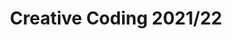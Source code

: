 ---
title: "Creative Coding 2021/22"
academic-year: "2021/22"
channel: "https://t.me/creativecoding21"
github: "https://github.com/drawwithcode"
bg-effect-by: "Anna Gargantini"
studies-manifest: "https://www11.ceda.polimi.it/schedaincarico/schedaincarico/controller/scheda_pubblica/SchedaPublic.do?&evn_default=evento&c_classe=757924&polij_device_category=DESKTOP&__pj0=0&__pj1=4ca2919175e6f54088c59644b0a0a537"
syllabus-text: |
  Creative coding 2021/22, scrivere qualcosa qui
assignments-text: |
  # A *text for assignments 2021 page* in a **beautiful** [markdown](https://quire.getty.edu/documentation/fundamentals/).
case-studies-text: |
  # A *text for case studies 2021 page* in a **beautiful** [markdown](https://quire.getty.edu/documentation/fundamentals/).
team-projects-text: |
  # A *text for team projects 2021 page* in a **beautiful** [markdown](https://quire.getty.edu/documentation/fundamentals/).
---